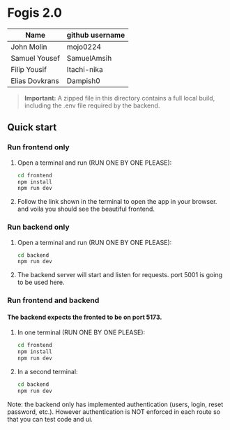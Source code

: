 # Fogis 2.0

| Name | github username |
|----------|----------|
| John Molin    | mojo0224   |
| Samuel Yousef    | SamuelAmsih   |
| Filip Yousif   | Itachi-nika   |
| Elias Dovkrans    | Dampish0  |


> **Important:** A zipped file in this directory contains a full local build, including the .env file required by the backend.

## Quick start

### Run frontend only
1. Open a terminal and run (RUN ONE BY ONE PLEASE):
   ```bash
   cd frontend
   npm install
   npm run dev
   ```
2. Follow the link shown in the terminal to open the app in your browser. and voila you should see the beautiful frontend.

### Run backend only
1. Open a terminal and run (RUN ONE BY ONE PLEASE):
    ```bash
    cd backend
    npm run dev
    ```
2. The backend server will start and listen for requests. port 5001 is going to be used here.

### Run frontend and backend
#### The backend expects the fronted to be on port 5173.
1. In one terminal (RUN ONE BY ONE PLEASE):
   ```bash
   cd frontend
   npm install
   npm run dev
   ```
2. In a second terminal:
   ```bash
   cd backend
   npm run dev
   ```
   
Note: the backend only has implemented authentication (users, login, reset password, etc.).
However authentication is NOT enforced in each route so that you can test code and ui.
